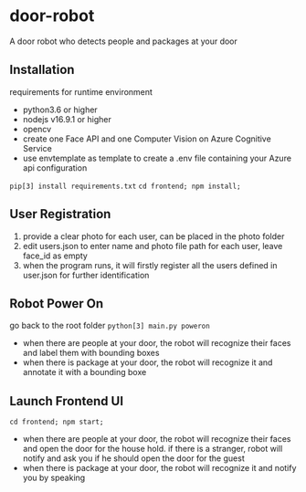 # door-robot

A door robot who detects people and packages at your door 

## Installation

requirements for runtime environment

* python3.6 or higher
* nodejs v16.9.1 or higher
* opencv
* create one Face API and one Computer Vision on Azure Cognitive Service
* use envtemplate as template to create a .env file containing your Azure api configuration

```pip[3] install requirements.txt```
```cd frontend; npm install;```


## User Registration

1. provide a clear photo for each user, can be placed in the photo folder
2. edit users.json to enter name and photo file path for each user, leave face_id as empty
3. when the program runs, it will firstly register all the users defined in user.json for further identification

## Robot Power On

go back to the root folder
```python[3] main.py poweron```

* when there are people at your door, the robot will recognize their faces and label them with bounding boxes
* when there is package at your door, the robot will recognize it and annotate it with a bounding boxe

## Launch Frontend UI

```cd frontend; npm start;```

* when there are people at your door, the robot will recognize their faces and open the door for the house hold. if there is a stranger, robot will notify and ask you if he should open the door for the guest
* when there is package at your door, the robot will recognize it and notify you by speaking